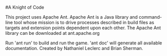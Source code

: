 #A Knight of Code

This project uses Apache Ant. Apache Ant is a Java library and command-line tool whose mission is to drive processes
described in build files as targets and extension points dependent upon each other.
The Apache Ant library can be downloaded at ant.apache.org

Run 'ant run' to build and run the game. 'ant doc' will generate all available documentation.
Created by Nathaniel Leclerc and Brian Sherman.